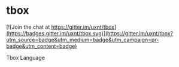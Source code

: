 # tbox

[![Join the chat at https://gitter.im/uxnt/tbox](https://badges.gitter.im/uxnt/tbox.svg)](https://gitter.im/uxnt/tbox?utm_source=badge&utm_medium=badge&utm_campaign=pr-badge&utm_content=badge)

Tbox Language
